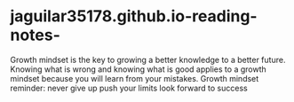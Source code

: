 # jaguilar35178.github.io-reading-notes-
Growth mindset is the key to growing a better knowledge to a better future. Knowing what is wrong and knowing what is good applies to a growth mindset because you will learn from your mistakes. 
Growth mindset reminder:
 never give up
 push your limits
 look forward to success
